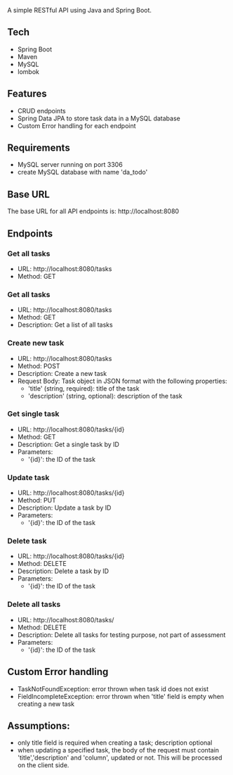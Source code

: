 
A simple RESTful API using Java and Spring Boot.

## Tech

- Spring Boot
- Maven
- MySQL
- lombok

## Features

- CRUD endpoints
- Spring Data JPA to store task data in a MySQL database
- Custom Error handling for each endpoint

## Requirements

- MySQL server running on port 3306
- create MySQL database with name 'da_todo'

## Base URL

The base URL for all API endpoints is: http://localhost:8080

## Endpoints

### Get all tasks

- URL: http://localhost:8080/tasks
- Method: GET

### Get all tasks

- URL: http://localhost:8080/tasks
- Method: GET
- Description: Get a list of all tasks

### Create new task

- URL: http://localhost:8080/tasks
- Method: POST
- Description: Create a new task
- Request Body: Task object in JSON format with the following properties:
  - 'title' (string, required): title of the task
  - 'description' (string, optional): description of the task

### Get single task

- URL: http://localhost:8080/tasks/{id}
- Method: GET
- Description: Get a single task by ID
- Parameters:
  - '{id}': the ID of the task

### Update task

- URL: http://localhost:8080/tasks/{id}
- Method: PUT
- Description: Update a task by ID
- Parameters:
  - '{id}': the ID of the task

### Delete task

- URL: http://localhost:8080/tasks/{id}
- Method: DELETE
- Description: Delete a task by ID
- Parameters:
  - '{id}': the ID of the task

### Delete all tasks

- URL: http://localhost:8080/tasks/
- Method: DELETE
- Description: Delete all tasks for testing purpose, not part of assessment
- Parameters:
  - '{id}': the ID of the task

## Custom Error handling

- TaskNotFoundException: error thrown when task id does not exist
- FieldIncompleteException: error thrown when 'title' field is empty when creating a new task

## Assumptions:

- only title field is required when creating a task; description optional
- when updating a specified task, the body of the request must contain 'title','description' and 'column', updated or not. This will be processed on the client side.
